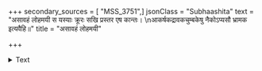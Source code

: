 +++
secondary_sources = [ "MSS_3751",]
jsonClass = "Subhaashita"
text = "असावहं लोहमयी स यस्याः क्रूरः सखि प्रस्तर एष कान्तः।  \nआकर्षकद्रावकचुम्बकेषु नैकोऽप्यसौ भ्रामक इत्यवैहि॥"
title = "असावहं लोहमयी"

+++

<details><summary>Text</summary>

असावहं लोहमयी स यस्याः क्रूरः सखि प्रस्तर एष कान्तः।  
आकर्षकद्रावकचुम्बकेषु नैकोऽप्यसौ भ्रामक इत्यवैहि॥
</details>

